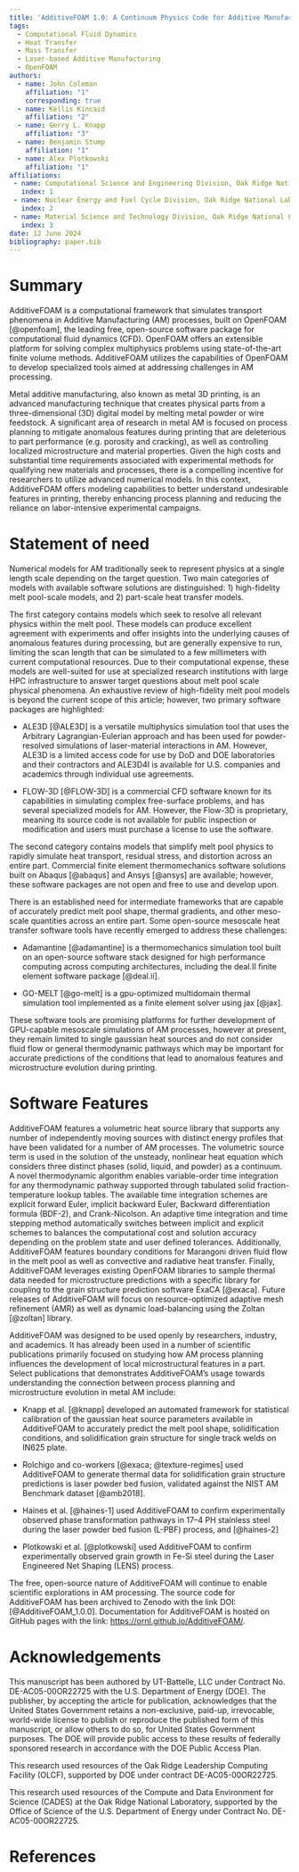 ```yaml
---
title: 'AdditiveFOAM 1.0: A Continuum Physics Code for Additive Manufacturing'
tags:
  - Computational Fluid Dynamics
  - Heat Transfer
  - Mass Transfer
  - Laser-based Additive Manufacturing
  - OpenFOAM
authors:
  - name: John Coleman
    affiliation: "1"
    corresponding: true
  - name: Kellis Kincaid
    affiliation: "2"
  - name: Gerry L. Knapp
    affiliation: "3"
  - name: Benjamin Stump
    affiliation: "1"
  - name: Alex Plotkowski
    affiliation: "1"
affiliations:
 - name: Computational Science and Engineering Division, Oak Ridge National Laboratory
   index: 1
 - name: Nuclear Energy and Fuel Cycle Division, Oak Ridge National Laboratory
   index: 2
 - name: Material Science and Technology Division, Oak Ridge National Laboratory
   index: 3
date: 12 June 2024
bibliography: paper.bib
---
```


# Summary

AdditiveFOAM is a computational framework that simulates transport phenomena in Additive Manufacturing (AM) processes, built on OpenFOAM [@openfoam], the leading free, open-source software package for computational fluid dynamics (CFD). OpenFOAM offers an extensible platform for solving complex multiphysics problems using state-of-the-art finite volume methods. AdditiveFOAM utilizes the capabilities of OpenFOAM to develop specialized tools aimed at addressing challenges in AM processing.

Metal additive manufacturing, also known as metal 3D printing, is an advanced manufacturing technique that creates physical parts from a three-dimensional (3D) digital model by melting metal powder or wire feedstock. A significant area of research in metal AM is focused on process planning to mitigate anomalous features during printing that are deleterious to part performance (e.g. porosity and cracking), as well as controlling localized microstructure and material properties. Given the high costs and substantial time requirements associated with experimental methods for qualifying new materials and processes, there is a compelling incentive for researchers to utilize advanced numerical models. In this context, AdditiveFOAM offers modeling capabilities to better understand undesirable features in printing, thereby enhancing process planning and reducing the reliance on labor-intensive experimental campaigns.

# Statement of need

Numerical models for AM traditionally seek to represent physics at a single length scale depending on the target question. Two main categories of models with available software solutions are distinguished: 1) high-fidelity melt pool-scale models, and 2) part-scale heat transfer models. 

The first category contains models which seek to resolve all relevant physics within the melt pool. These models can produce excellent agreement with experiments and offer insights into the underlying causes of anomalous features during processing, but are generally expensive to run, limiting the scan length that can be simulated to a few millimeters with current computational resources. Due to their computational expense, these models are well-suited for use at specialized research institutions with large HPC infrastructure to answer target questions about melt pool scale physical phenomena. An exhaustive review of high-fidelity melt pool models is beyond the current scope of this article; however, two primary software packages are highlighted: 

- ALE3D [@ALE3D] is a versatile multiphysics simulation tool that uses the Arbitrary Lagrangian-Eulerian approach and has been used for powder-resolved simulations of laser-material interactions in AM. However, ALE3D is a limited access code for use by DoD and DOE laboratories and their contractors and ALE3D4I is available for U.S. companies and academics through individual use agreements. 

- FLOW-3D [@FLOW-3D] is a commercial CFD software known for its capabilities in simulating complex free-surface problems, and has several specialized models for AM. However, the Flow-3D is proprietary, meaning its source code is not available for public inspection or modification and users must purchase a license to use the software. 

The second category contains models that simplify melt pool physics to rapidly simulate heat transport, residual stress, and distortion across an entire part. Commercial finite element thermomechanics software solutions built on Abaqus [@abaqus] and Ansys [@ansys] are available; however, these software packages are not open and free to use and develop upon.   

There is an established need for intermediate frameworks that are capable of accurately predict melt pool shape, thermal gradients, and other meso-scale quantities across an entire part. Some open-source mesoscale heat transfer software tools have recently emerged to address these challenges: 

- Adamantine [@adamantine] is a thermomechanics simulation tool built on an open-source software stack designed for high performance computing across computing architectures, including the deal.II finite element software package [@deal.ii].

- GO-MELT [@go-melt] is a gpu-optimized multidomain thermal simulation tool implemented as a finite element solver using jax [@jax].  

These software tools are promising platforms for further development of GPU-capable mesoscale simulations of AM processes, however at present, they remain limited to single gaussian heat sources and do not consider fluid flow or general thermodynamic pathways which may be important for accurate predictions of the conditions that lead to anomalous features and microstructure evolution during printing. 

# Software Features
AdditiveFOAM features a volumetric heat source library that supports any number of independently moving sources with distinct energy profiles that have been validated for a number of AM processes. The volumetric source term is used in the solution of the unsteady, nonlinear heat equation which considers three distinct phases (solid, liquid, and powder) as a continuum. A novel thermodynamic algorithm enables variable-order time integration for any thermodynamic pathway supported through tabulated solid fraction-temperature lookup tables. The available time integration schemes are explicit forward Euler, implicit backward Euler, Backward differentiation formula (BDF-2), and Crank-Nicolson. An adaptive time integration and time stepping method automatically switches between implicit and explicit schemes to balances the computational cost and solution accuracy depending on the problem state and user defined tolerances. Additionally, AdditiveFOAM features boundary conditions for Marangoni driven fluid flow in the melt pool as well as convective and radiative heat transfer. Finally, AdditiveFOAM leverages existing OpenFOAM libraries to sample thermal data needed for microstructure predictions with a specific library for coupling to the grain structure prediction software ExaCA [@exaca]. Future releases of AdditiveFOAM will focus on resource-optimized adaptive mesh refinement (AMR) as well as dynamic load-balancing using the Zoltan [@zoltan] library.

AdditiveFOAM was designed to be used openly by researchers, industry, and academics. It has already been used in a number of scientific publications primarily focused on studying how AM process planning influences the development of local microstructural features in a part. Select publications that demonstrates AdditiveFOAM’s usage towards understanding the connection between process planning and microstructure evolution in metal AM include: 

- Knapp et al. [@knapp] developed an automated framework for statistical calibration of the gaussian heat source parameters available in AdditiveFOAM to accurately predict the melt pool shape, solidification conditions, and solidification grain structure for single track welds on IN625 plate. 

- Rolchigo and co-workers [@exaca; @texture-regimes] used AdditiveFOAM to generate thermal data for solidification grain structure predictions is laser powder bed fusion, validated against the NIST AM Benchmark dataset [@amb2018]. 

- Haines et al. [@haines-1] used AdditiveFOAM to confirm experimentally observed phase transformation pathways in 17–4 PH stainless steel during the laser powder bed fusion (L-PBF) process, and [@haines-2] 

- Plotkowski et al. [@plotkowski] used AdditiveFOAM to confirm experimentally observed grain growth in Fe-Si steel during the Laser Engineered Net Shaping (LENS) process. 

The free, open-source nature of AdditiveFOAM will continue to enable scientific explorations in AM processing. The source code for AdditiveFOAM has been archived to Zenodo with the link DOI: [@AdditiveFOAM_1.0.0]. Documentation for AdditiveFOAM is hosted on GitHub pages with the link: https://ornl.github.io/AdditiveFOAM/. 

# Acknowledgements

This manuscript has been authored by UT-Battelle, LLC under Contract No. DE-AC05-00OR22725 with the U.S. Department of Energy (DOE). The publisher, by accepting the article for publication, acknowledges that the United States Government retains a non-exclusive, paid-up, irrevocable, world-wide license to publish or reproduce the published form of this manuscript, or allow others to do so, for United States Government purposes. The DOE will provide public access to these results of federally sponsored research in accordance with the DOE Public Access Plan. 

This research used resources of the Oak Ridge Leadership Computing Facility (OLCF), supported by DOE under contract DE-AC05-00OR22725. 

This research used resources of the Compute and Data Environment for Science (CADES) at the Oak Ridge National Laboratory, supported by the Office of Science of the U.S. Department of Energy under Contract No. DE-AC05-00OR22725. 

# References
